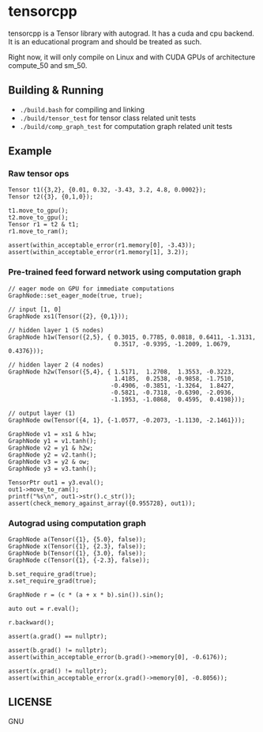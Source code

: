 # tensorcpp

tensorcpp is a Tensor library with autograd. It has a cuda and cpu backend. It is an educational program and should be treated as such.

Right now, it will only compile on Linux and with CUDA GPUs of architecture compute_50 and sm_50.

## Building & Running

- `./build.bash` for compiling and linking
- `./build/tensor_test` for tensor class related unit tests
- `./build/comp_graph_test` for computation graph related unit tests

## Example

### Raw tensor ops

```
Tensor t1({3,2}, {0.01, 0.32, -3.43, 3.2, 4.8, 0.0002});
Tensor t2({3}, {0,1,0});

t1.move_to_gpu();
t2.move_to_gpu();
Tensor r1 = t2 & t1;
r1.move_to_ram();

assert(within_acceptable_error(r1.memory[0], -3.43));
assert(within_acceptable_error(r1.memory[1], 3.2));
```

### Pre-trained feed forward network using computation graph

```
// eager mode on GPU for immediate computations
GraphNode::set_eager_mode(true, true);

// input [1, 0]
GraphNode xs1(Tensor({2}, {0,1}));

// hidden layer 1 (5 nodes)
GraphNode h1w(Tensor({2,5}, { 0.3015, 0.7785, 0.0818, 0.6411, -1.3131,
                              0.3517, -0.9395, -1.2009, 1.0679, 0.4376}));

// hidden layer 2 (4 nodes)
GraphNode h2w(Tensor({5,4}, { 1.5171,  1.2708,  1.3553, -0.3223,
                              1.4185,  0.2538, -0.9858, -1.7510,
                             -0.4906, -0.3851, -1.3264,  1.8427,
                             -0.5821, -0.7318, -0.6390, -2.0936,
                             -1.1953, -1.0868,  0.4595,  0.4198}));

// output layer (1)
GraphNode ow(Tensor({4, 1}, {-1.0577, -0.2073, -1.1130, -2.1461}));

GraphNode v1 = xs1 & h1w;
GraphNode y1 = v1.tanh();
GraphNode v2 = y1 & h2w;
GraphNode y2 = v2.tanh();
GraphNode v3 = y2 & ow;
GraphNode y3 = v3.tanh();

TensorPtr out1 = y3.eval();
out1->move_to_ram();
printf("%s\n", out1->str().c_str());
assert(check_memory_against_array({0.955728}, out1));
```

### Autograd using computation graph

```
GraphNode a(Tensor({1}, {5.0}, false));
GraphNode x(Tensor({1}, {2.3}, false));
GraphNode b(Tensor({1}, {3.0}, false));
GraphNode c(Tensor({1}, {-2.3}, false));

b.set_require_grad(true);
x.set_require_grad(true);

GraphNode r = (c * (a + x * b).sin()).sin();

auto out = r.eval();

r.backward();

assert(a.grad() == nullptr);

assert(b.grad() != nullptr);
assert(within_acceptable_error(b.grad()->memory[0], -0.6176));

assert(x.grad() != nullptr);
assert(within_acceptable_error(x.grad()->memory[0], -0.8056));
```

## LICENSE

GNU
